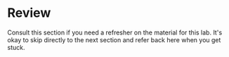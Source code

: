 # Review

Consult this section if you need a refresher on the material for this lab. It's okay to skip directly to the next section and refer back here when you get stuck.
